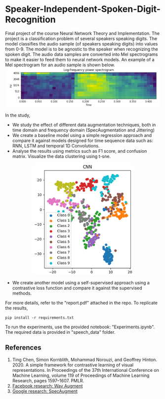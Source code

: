 # Speaker-Independent-Spoken-Digit-Recognition
Final project of the course Neural Network Theory and Implementation. The project is a classification problem of several speakers speaking digits. The model classifies the audio sample (of speakers speaking digits) into values from 0-9. The model is to be agnostic to the speaker when recognizing the spoken digit. The audio data samples are converted into Mel spectrograms to make it easier to feed them to neural network models. An example of a Mel spectrogram for an audio sample is shown below.
![Mel spectrogram](./assets/Mel.png)

In the study,
- We study the effect of different data augmentation techniques, both in time domain and frequency domain (SpecAugmentation and Jittering)
- We create a baseline model using a simple regression approach and compare it against models designed for time sequence data such as: RNN, LSTM and temporal 1D Convolutions.
- Analyse the results using metrics such as F1 score, and confusion matrix. Visualize the data clustering using t-sne.
<p align="center">
  <img src="./assets/cnn_tsne.png" alt="t-sne grouping">
</p>

- We create another model using a self-supervised approach using a contrastive loss function and compare it against the supervised methods.

For more details, refer to the "report.pdf" attached in the repo. To replicate the results,

```
pip install -r requirements.txt
```
To run the experiments, use the provided notebook: "Experiments.ipynb". The required data is provided in "speech_data" folder.

## References
1. Ting Chen, Simon Kornblith, Mohammad Norouzi, and
Geoffrey Hinton. 2020. A simple framework for
contrastive learning of visual representations. In
Proceedings of the 37th International Conference
on Machine Learning, volume 119 of Proceedings
of Machine Learning Research, pages 1597–1607.
PMLR.
2. [Facebook research: Wav Augment](https://github.com/facebookresearch/WavAugment)
3. [Google research: SpecAugment](https://blog.research.google/2019/04/specaugment-new-data-augmentation.html)